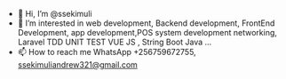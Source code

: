 - 👋 Hi, I’m @ssekimuli
- 👀 I’m interested in web development, Backend development, FrontEnd Development, app development,POS system development networking, Laravel TDD UNIT TEST VUE JS , String Boot Java ...
- 📫 How to reach me WhatsApp +256759672755, ssekimuliandrew321@gmail.com

<!---
ssekimuli/ssekimuli is a ✨ special ✨ repository because its `README.md` (this file) appears on your GitHub profile.
You can click the Preview link to take a look at your changes.
--->
